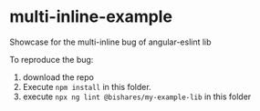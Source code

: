 # multi-inline-example
Showcase for the multi-inline bug of angular-eslint lib

To reproduce the bug:
1. download the repo
2. Execute `npm install` in this folder.
3. execute `npx ng lint @bishares/my-example-lib` in this folder
